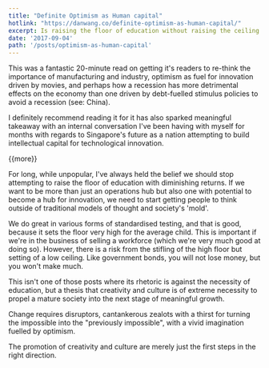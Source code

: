 ```yaml
---
title: "Definite Optimism as Human capital"
hotlink: "https://danwang.co/definite-optimism-as-human-capital/"
excerpt: Is raising the floor of education without raising the ceiling running counter with building a society of innovators?
date: '2017-09-04'
path: '/posts/optimism-as-human-capital'
---
```


This was a fantastic 20-minute read on getting it's readers to re-think the importance of manufacturing and industry, optimism as fuel for innovation driven by movies, and perhaps how a recession has more detrimental effects on the economy than one driven by debt-fuelled stimulus policies to avoid a recession (see: China).

I definitely recommend reading it for it has also sparked meaningful takeaway with an internal conversation I've been having with myself for months with regards to Singapore's future as a nation attempting to build intellectual capital for technological innovation.

{{more}}

For long, while unpopular, I've always held the belief we should stop attempting to raise the floor of education with diminishing returns. If we want to be more than just an operations hub but also one with potential to become a hub for innovation, we need to start getting people to think outside of traditional models of thought and society's 'mold'.

We do great in various forms of standardised testing, and that is good, because it sets the floor very high for the average child. This is important if we're in the business of selling a workforce (which we're very much good at doing so). However, there is a risk from the stifling of the high floor but setting of a low ceiling. Like government bonds, you will not lose money, but you won't make much.

This isn't one of those posts where its rhetoric is against the necessity of education, but a thesis that creativity and culture is of extreme necessity to propel a mature society into the next stage of meaningful growth.

Change requires disruptors, cantankerous zealots with a thirst for turning the impossible into the "previously impossible", with a vivid imagination fuelled by optimism.

The promotion of creativity and culture are merely just the first steps in the right direction.
